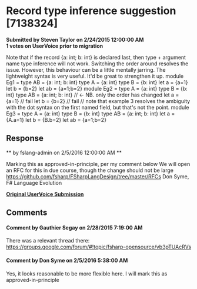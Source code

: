 # Record type inference suggestion [7138324] #

**Submitted by Steven Taylor on 2/24/2015 12:00:00 AM**  
**1 votes on UserVoice prior to migration**  

Note that if the record {a: int; b: int} is declared last, then type + argument name type inference will not work. Switching the order around resolves the issue. However, this behaviour can be a little mentally jarring.
The lightweight syntax is very useful. It'd be great to strengthen it up.
module Eg1 =
type AB = {a: int; b: int}
type A = {a: int}
type B = {b: int}
let a = {a=1}
let b = {b=2}
let ab = {a=1;b=2}
module Eg2 =
type A = {a: int}
type B = {b: int}
type AB = {a: int; b: int} // <- NB. only the order has changed
let a = {a=1} // fail
let b = {b=2} // fail
// note that example 3 resolves the ambiguity with the dot syntax on the first named field, but that's not the point.
module Eg3 =
type A = {a: int}
type B = {b: int}
type AB = {a: int; b: int}
let a = {A.a=1}
let b = {B.b=2}
let ab = {a=1;b=2}



## Response ##
** by fslang-admin on 2/5/2016 12:00:00 AM **

Marking this as approved-in-principle, per my comment below
We will open an RFC for this in due course, though the change should not be large
https://github.com/fsharp/FSharpLangDesign/tree/master/RFCs
Don Syme, F# Language Evolution


**[Original UserVoice Submission](https://fslang.uservoice.com/forums/245727-f-language/suggestions/7138324)**


## Comments ##


#### Comment by Gauthier Segay on 2/28/2015 7:19:00 AM ####
There was a relevant thread there:
https://groups.google.com/forum/#!topic/fsharp-opensource/vb3pTUAcRVs


#### Comment by Don Syme on 2/5/2016 5:38:00 AM ####
Yes, it looks reasonable to be more flexible here. I will mark this as approved-in-principle


